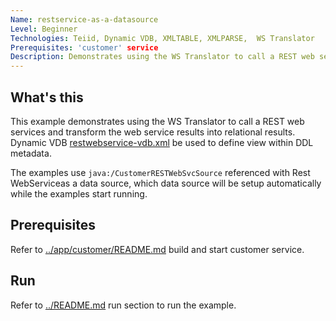```yaml
---
Name: restservice-as-a-datasource 
Level: Beginner
Technologies: Teiid, Dynamic VDB, XMLTABLE, XMLPARSE,  WS Translator 
Prerequisites: 'customer' service
Description: Demonstrates using the WS Translator to call a REST web services and transform the web service results into relational results
---
```


## What's this

This example demonstrates using the WS Translator to call a REST web services and transform the web service results into relational results. Dynamic VDB [restwebservice-vdb.xml](src/main/resources/restwebservice-vdb.xml) be used to define view within DDL metadata.

The examples use `java:/CustomerRESTWebSvcSource` referenced with Rest WebServiceas a data source, which data source will be setup automatically while the examples start running.

## Prerequisites

Refer to [../app/customer/README.md](../app/customer/README.md) build and start customer service.

## Run

Refer to [../README.md](../README.md) run section to run the example.
